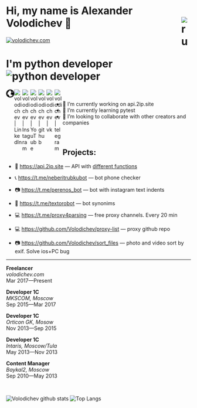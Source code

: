 # Hi, my name is Alexander Volodichev 👋 [<img align="right" alt="ru" width="26px" src="https://raw.githubusercontent.com/Volodichev/volodichev.github.io/master/russia.png" />][ru_page]

[<img align="center" alt="volodichev.com" width="400px" src="https://raw.githubusercontent.com/Volodichev/volodichev.github.io/master/sticker.png" />][website]

# I'm python developer <img alt="python developer" width="26px" src="https://raw.githubusercontent.com/jmnote/z-icons/master/16x16/python.png" /> 

[<img align="left" alt="volodichev.com" width="22px" src="https://raw.githubusercontent.com/iconic/open-iconic/master/svg/globe.svg" />][website]
[<img align="left" alt="volodichev | LinkedIn" width="22px" src="https://cdn.jsdelivr.net/npm/simple-icons@v3/icons/linkedin.svg" />][linkedin]
[<img align="left" alt="volodichev | Instagram" width="22px" src="https://cdn.jsdelivr.net/npm/simple-icons@v3/icons/instagram.svg" />][instagram]
[<img align="left" alt="volodichev | YouTube" width="22px" src="https://cdn.jsdelivr.net/npm/simple-icons@v3/icons/youtube.svg" />][youtube]
[<img align="left" alt="volodichev | github" width="22px" src="https://cdn.jsdelivr.net/npm/simple-icons@v3/icons/github.svg" />][github]
[<img align="left" alt="volodichev | vk" width="22px" src="https://cdn.jsdelivr.net/npm/simple-icons@v3/icons/vk.svg" />][vk]
[<img align="left" alt="volodichev | telegram" width="22px" src="https://cdn.jsdelivr.net/npm/simple-icons@v3/icons/telegram.svg" />][tg]

<br/>

- 🔭 I’m currently working on api.2ip.site 
- 🌱 I’m currently learning pytest
- 👯 I’m looking to collaborate with other creators and companies

<br/>

Projects:
---
- 🧩 https://api.2ip.site — API with [different functions][api_docs]

- 📞 https://t.me/neberitrubkubot — bot phone checker

- 📷 https://t.me/perenos_bot — bot with instagram text indents

- 📔 https://t.me/textorobot — bot synonims

- 💻 https://t.me/proxy4parsing — free proxy channels. Every 20 min

- 💻 https://github.com/Volodichev/proxy-list — proxy github repo

- 📷 https://github.com/Volodichev/sort_files — photo and video sort by exif. Solve ios+PC bug


---

**Freelancer**<br/>
_volodichev.com<br/>_
Mar 2017—Present 

**Developer 1C**<br/>
_MKSCOM, Moscow<br/>_
Sep 2015—Mar 2017<br/>

**Developer 1C**<br/>
_Orticon GK, Mosow<br/>_
Nov 2013—Sep 2015<br/>

**Developer 1C**<br/>
_Intaris, Moscow/Tula<br/>_
May 2013—Nov 2013<br/>

**Content Manager**<br/>
_Baykal2, Moscow<br/>_
Sep 2010—May 2013<br/>


[website]: https://volodichev.com
[linkedin]: https://linkedin.com/in/volodichev
[github]: http://github.com/volodichev
[youtube]: https://youtube.com/mrVolodichev
[instagram]: https://instagram.com/volodichev
[vk]: https://vk.com/volodichevcom
[tg]: https://t.me/volodichev
[api_docs]: https://volodichev.com/api
[ru_page]: /index_ru

<br/>

![Volodichev github stats](https://github-readme-stats.vercel.app/api?username=Volodichev&show_icons=true&title_color=fff&icon_color=6B8E23&text_color=9f9f9f&bg_color=000)
![Top Langs](https://github-readme-stats.vercel.app/api/top-langs/?username=Volodichev&layout=compact&bg_color=000&text_color=9f9f9f&title_color=fff)




